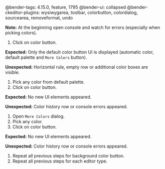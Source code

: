 @bender-tags: 4.15.0, feature, 1795
@bender-ui: collapsed
@bender-ckeditor-plugins: wysiwygarea, toolbar, colorbutton, colordialog, sourcearea, removeformat, undo

**Note:** At the beginning open console and watch for errors (especially when picking colors).

1. Click on color button.

  **Expected:** Only the default color button UI is displayed (automatic color, default palette and `More Colors` button).

  **Unexpected:** Horizontal rule, empty row or additional color boxes are visible.

1. Pick any color from default palette.
1. Click on color button.

  **Expected:**  No new UI elements appeared.

  **Unexpected:**  Color history row or console errors appeared.

1. Open `More Colors` dialog.
1. Pick any color.
1. Click on color button.

  **Expected:**  No new UI elements appeared.

  **Unexpected:**  Color history row or console errors appeared.

1. Repeat all previous steps for background color button.
1. Repeat all previous steps for each editor type.
